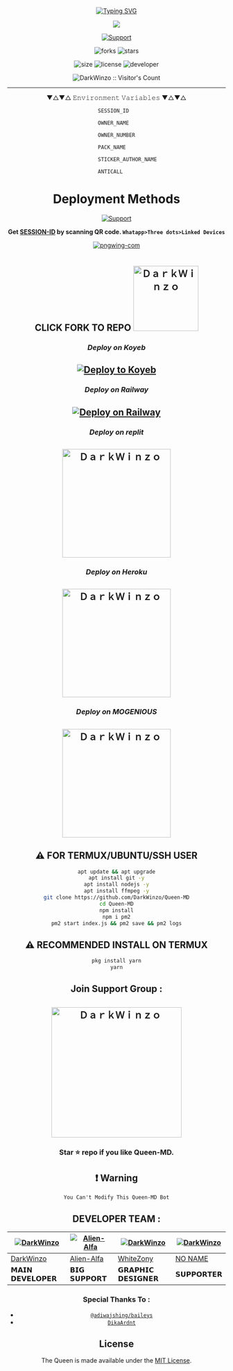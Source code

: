 <div align="center">
<a href="https://git.io/typing-svg"><img src="https://readme-typing-svg.demolab.com?font=Bungee+Shade&size=50&pause=1000&color=F710B1&center=true&width=910&height=100&lines=I'm+Queen;Multi+Device+Whatsapp+Bot;Coded+By+DarkWinzo" alt="Typing SVG" /></a>

 
 <p align="center">
<a href="https://github.com/DarkWinzo/Queen-MD"><img align="center" src="https://github-cardname.caliph.my.id/api?name=Queen&description=Hello,%20I%20am%20Queen%20MD.%20I%20am%20First%20Multi-device%20Whatsapp%20%Sinhala20Bot,%20You%20Can%20Deploy%20Me%20%20%20enjoy%20Futures&image=https://i.ibb.co/5hYmkkK/Menu.png&backgroundColor=%23ecf0f1&instagram=@darkWinzo&github=DarkWinzo&pattern=ticTacToe&colorPattern=%23eaeaea&site=youtube.com/DarkWinzo"/></a>
</p>
 
 
 
 <p align="center">
  <a href="https://github.com/DarkWinzo"><img title="Support" src="https://img.shields.io/badge/maintained-Yes-cyan.svg?style=for-the-badge&logo=xcode" /></a>
</p>


 ![forks](https://img.shields.io/github/forks/DarkWinzo/Queen-MD?label=Forks&style=social)
![stars](https://img.shields.io/github/stars/DarkWinzo/Queen-MD?style=social)

![size](https://img.shields.io/github/repo-size/DarkWinzo/Queen-MD?color=purple&label=Repo%20Size&style=plastic)
![license](https://img.shields.io/github/license/DarkWinzo/Queen-MD?color=purple&label=License&style=plastic)
![developer](https://img.shields.io/static/v1?label=Author&message=Dark%20Winzo&color=purple&style=plastic)
 
 <p align="center"><img src="https://profile-counter.glitch.me/{DarkWinzo}/count.svg" alt="DarkWinzo :: Visitor's Count" /></p>

 
 
---


  <p align="center"> 
                ▼△▼△ 𝙴𝚗𝚟𝚒𝚛𝚘𝚗𝚖𝚎𝚗𝚝 𝚅𝚊𝚛𝚒𝚊𝚋𝚕𝚎𝚜 ▼△▼△
   
   
   
```              SESSION_ID                ```
   
```              OWNER_NAME                ```
   
```              OWNER_NUMBER              ```

```              PACK_NAME                 ```   
   
```              STICKER_AUTHOR_NAME       ``` 

```              ANTICALL                  ```    
 </p>
 
 
# Deployment Methods
 <a href="https://github.com/DarkWinzo"><img title="Support" src="https://img.shields.io/badge/Railway%20Deploy%20instructions-Touch%20Here-orange.svg?style=for-the-badge&logo=xcode" /></a>   


**Get [SESSION-ID](https://queen-md-qr.darkwinzo.repl.co/) by scanning QR code. `Whatapp>Three dots>Linked Devices`**   

 
<a href="https://queen-md-qr.darkwinzo.repl.co/"><img src="https://i.ibb.co/0BgD6LF/pngwing-com.png" alt="pngwing-com" border="0"></a>

 

 
#
CLICK FORK TO REPO
<a href="https://github.com/DarkWinzo/Queen-MD/fork"><img title="ＤａｒｋＷｉｎｚｏ" src="https://wac-cdn.atlassian.com/dam/jcr:8da54c66-2109-41df-af77-b575b30e2edc/Git@2x.png?cdnVersion=745" width="150"></a> 
-- 
 
###  ***Deploy on Koyeb*** 
 
[![Deploy to Koyeb](https://www.koyeb.com/static/images/deploy/button.svg)](https://app.koyeb.com/deploy?type=git&repository=github.com/DarkWinzo/Queen-MD)
--
 
###  ***Deploy on Railway***

[![Deploy on Railway](https://railway.app/button.svg)](https://railway.app/new/template/6sO_4x?referralCode=RbgPhK)
--
  
###  ***Deploy on replit*** 
 
<a href="https://replit.com/@DarkWinzo/Queen-MD?v=1"><img title="ＤａｒｋＷｉｎｚｏ" src="https://repl.it/badge/github/quiec/whatsasena" width="250"></a> 
--
 
### ***Deploy on Heroku***

<a href="https://heroku.com/deploy?template=https://github.com/DarkWinzo/Queen-MD "><img title="ＤａｒｋＷｉｎｚｏ" src="https://www.herokucdn.com/deploy/button.svg" width="250"></a>
---
 
 ### ***Deploy on MOGENIOUS***
 
 <a href="https://studio.mogenius.com/studio/cloud-space/cloud-space-overview"><img title="ＤａｒｋＷｉｎｚｏ" src="https://studio.mogenius.com/assets/logos/logo-mogenius-logo-quer.svg" width="250"></a> 
--
  
  ## ⚠️ FOR TERMUX/UBUNTU/SSH USER

```bash
apt update && apt upgrade
apt install git -y
apt install nodejs -y
apt install ffmpeg -y
git clone https://github.com/DarkWinzo/Queen-MD
cd Queen-MD
npm install
npm i pm2
pm2 start index.js && pm2 save && pm2 logs
```

## ⚠️ RECOMMENDED INSTALL ON TERMUX

```bash
pkg install yarn
yarn
```
## Join Support Group :

<a href="https://chat.whatsapp.com/CZQwGCvcyNKIVW3gPF7GqX"><img title="ＤａｒｋＷｉｎｚｏ" src="https://i.ibb.co/GWnd0H8/Supportgp.png" width="300" border="0"></a>
-- 

### **Star ⭐ repo if you like Queen-MD.**

## ❗ Warning
 ```You Can't Modify This Queen-MD Bot```
 
 ## DEVELOPER TEAM :
 
  <div align="center">
  
| [![DarkWinzo](https://github.com/DarkWinzo.png?size=200)](https://github.com/DarkWinzo) | [![Alien-Alfa](https://github.com/Alien-alfa.png?size=200)](https://github.com/Alien-Alfa) | [![DarkWinzo](https://github.com/WhiteZony.png?size=200)](https://github.com/WhiteZony) | [![DarkWinzo](https://github.com/DarkWinzo.png?size=200)](https://github.com/DarkWinzo) |
|----|----|----|----|
| [DarkWinzo](https://github.com/DarkWinzo) | [Alien-Alfa](https://github.com/Alien-Alfa) | [WhiteZony](https://github.com/WhiteZony) | [NO NAME](https://github.com) |
|  𝗠𝗔𝗜𝗡 𝗗𝗘𝗩𝗘𝗟𝗢𝗣𝗘𝗥 | 𝗕𝗜𝗚 𝗦𝗨𝗣𝗣𝗢𝗥𝗧 | 𝗚𝗥𝗔𝗣𝗛𝗜𝗖 𝗗𝗘𝗦𝗜𝗚𝗡𝗘𝗥 | 𝗦𝗨𝗣𝗣𝗢𝗥𝗧𝗘𝗥 |
  
  </div>


### Special Thanks To : 
 
- [`@adiwajshing/baileys`](https://github.com/adiwajshing/baileys)
- [`DikaArdnt`](https://github.com/DikaArdnt)
 
## License

The Queen is made available under the [MIT License](https://github.com/DarkWinzo/Queen-MD/blob/main/LICENCE). 
